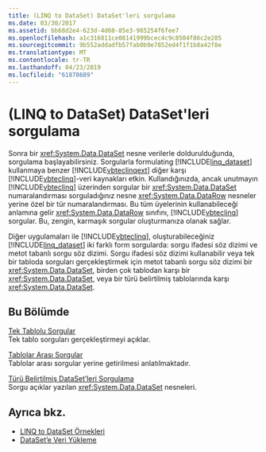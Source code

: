 ```yaml
---
title: (LINQ to DataSet) DataSet'leri sorgulama
ms.date: 03/30/2017
ms.assetid: bb68d2e4-623d-4d60-85e3-965254f6fee7
ms.openlocfilehash: a1c316811ce08141999bcec4c9c8504f86c2e285
ms.sourcegitcommit: 9b552addadfb57fab0b9e7852ed4f1f1b8a42f8e
ms.translationtype: MT
ms.contentlocale: tr-TR
ms.lasthandoff: 04/23/2019
ms.locfileid: "61878689"
---
```

# <a name="querying-datasets-linq-to-dataset"></a>(LINQ to DataSet) DataSet'leri sorgulama
Sonra bir <xref:System.Data.DataSet> nesne verilerle doldurulduğunda, sorgulama başlayabilirsiniz. Sorgularla formulating [!INCLUDE[linq_dataset](../../../../includes/linq-dataset-md.md)] kullanmaya benzer [!INCLUDE[vbteclinqext](../../../../includes/vbteclinqext-md.md)] diğer karşı [!INCLUDE[vbteclinq](../../../../includes/vbteclinq-md.md)]-veri kaynakları etkin. Kullandığınızda, ancak unutmayın [!INCLUDE[vbteclinq](../../../../includes/vbteclinq-md.md)] üzerinden sorgular bir <xref:System.Data.DataSet> numaralandırması sorguladığınız nesne <xref:System.Data.DataRow> nesneler yerine özel bir tür numaralandırması. Bu tüm üyelerinin kullanabileceği anlamına gelir <xref:System.Data.DataRow> sınıfını, [!INCLUDE[vbteclinq](../../../../includes/vbteclinq-md.md)] sorgular. Bu, zengin, karmaşık sorgular oluşturmanıza olanak sağlar.  
  
 Diğer uygulamaları ile [!INCLUDE[vbteclinq](../../../../includes/vbteclinq-md.md)], oluşturabileceğiniz [!INCLUDE[linq_dataset](../../../../includes/linq-dataset-md.md)] iki farklı form sorgularda: sorgu ifadesi söz dizimi ve metot tabanlı sorgu söz dizimi. Sorgu ifadesi söz dizimi kullanabilir veya tek bir tabloda sorguları gerçekleştirmek için metot tabanlı sorgu söz dizimi bir <xref:System.Data.DataSet>, birden çok tablodan karşı bir <xref:System.Data.DataSet>, veya bir türü belirtilmiş tablolarında karşı <xref:System.Data.DataSet>.  
  
## <a name="in-this-section"></a>Bu Bölümde  
 [Tek Tablolu Sorgular](../../../../docs/framework/data/adonet/single-table-queries-linq-to-dataset.md)  
 Tek tablo sorguları gerçekleştirmeyi açıklar.  
  
 [Tablolar Arası Sorgular](../../../../docs/framework/data/adonet/cross-table-queries-linq-to-dataset.md)  
 Tablolar arası sorgular yerine getirilmesi anlatılmaktadır.  
  
 [Türü Belirtilmiş DataSet’leri Sorgulama](../../../../docs/framework/data/adonet/querying-typed-datasets.md)  
 Sorgu açıklar yazılan <xref:System.Data.DataSet> nesneleri.  
  
## <a name="see-also"></a>Ayrıca bkz.

- [LINQ to DataSet Örnekleri](../../../../docs/framework/data/adonet/linq-to-dataset-examples.md)
- [DataSet’e Veri Yükleme](../../../../docs/framework/data/adonet/loading-data-into-a-dataset.md)

